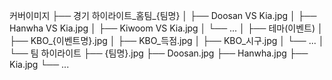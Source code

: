 커버이미지
├── 경기 하이라이트_홈팀_{팀명}
│   ├── Doosan VS Kia.jpg
│   ├── Hanwha VS Kia.jpg
│   ├── Kiwoom VS Kia.jpg
│   └── ...
│
├── 테마(이벤트)
│   ├── KBO_{이벤트명}.jpg
│   ├── KBO_득점.jpg
│   ├── KBO_시구.jpg
│   └── ...
│
└── 팀 하이라이트
    ├── {팀명}.jpg
    ├── Doosan.jpg
    ├── Hanwha.jpg
    ├── Kia.jpg
    └── ...



